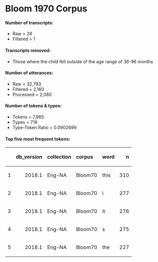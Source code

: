 
# Bloom 1970 Corpus

#### Number of transcripts:

  - Raw = 28
  - Filtered = 1

#### Transcripts removed:

  - Those where the child fell outside of the age range of 36-96 months

#### Number of utterances:

  - Raw = 32,793
  - Filtered = 2,160
  - Processed = 2,080

#### Number of tokens & types:

  - Tokens = 7,965
  - Types = 719
  - Type-Token Ratio = 0.0902699

#### Top five most frequent tokens:

<table>

<thead>

<tr>

<th style="text-align:left;">

</th>

<th style="text-align:right;">

db\_version

</th>

<th style="text-align:left;">

collection

</th>

<th style="text-align:left;">

corpus

</th>

<th style="text-align:left;">

word

</th>

<th style="text-align:right;">

n

</th>

</tr>

</thead>

<tbody>

<tr>

<td style="text-align:left;">

1

</td>

<td style="text-align:right;">

2018.1

</td>

<td style="text-align:left;">

Eng-NA

</td>

<td style="text-align:left;">

Bloom70

</td>

<td style="text-align:left;">

this

</td>

<td style="text-align:right;">

310

</td>

</tr>

<tr>

<td style="text-align:left;">

2

</td>

<td style="text-align:right;">

2018.1

</td>

<td style="text-align:left;">

Eng-NA

</td>

<td style="text-align:left;">

Bloom70

</td>

<td style="text-align:left;">

i

</td>

<td style="text-align:right;">

277

</td>

</tr>

<tr>

<td style="text-align:left;">

3

</td>

<td style="text-align:right;">

2018.1

</td>

<td style="text-align:left;">

Eng-NA

</td>

<td style="text-align:left;">

Bloom70

</td>

<td style="text-align:left;">

it

</td>

<td style="text-align:right;">

276

</td>

</tr>

<tr>

<td style="text-align:left;">

4

</td>

<td style="text-align:right;">

2018.1

</td>

<td style="text-align:left;">

Eng-NA

</td>

<td style="text-align:left;">

Bloom70

</td>

<td style="text-align:left;">

s

</td>

<td style="text-align:right;">

275

</td>

</tr>

<tr>

<td style="text-align:left;">

5

</td>

<td style="text-align:right;">

2018.1

</td>

<td style="text-align:left;">

Eng-NA

</td>

<td style="text-align:left;">

Bloom70

</td>

<td style="text-align:left;">

the

</td>

<td style="text-align:right;">

227

</td>

</tr>

</tbody>

</table>
